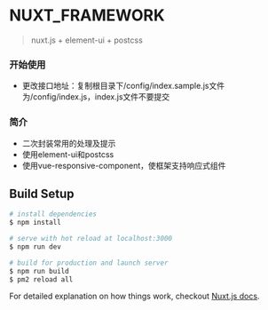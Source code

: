 # NUXT_FRAMEWORK

> nuxt.js + element-ui + postcss

### 开始使用
- 更改接口地址：复制根目录下/config/index.sample.js文件为/config/index.js，index.js文件不要提交

### 简介
- 二次封装常用的处理及提示
- 使用element-ui和postcss
- 使用vue-responsive-component，使框架支持响应式组件

## Build Setup

``` bash
# install dependencies
$ npm install

# serve with hot reload at localhost:3000
$ npm run dev

# build for production and launch server
$ npm run build
$ pm2 reload all

```

For detailed explanation on how things work, checkout [Nuxt.js docs](https://nuxtjs.org).
